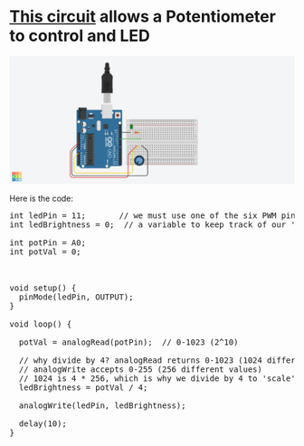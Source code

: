 # [This circuit](https://www.tinkercad.com/things/kDyemUm2tMY-copy-of-mti-wk-1-homework-activity-potentiometer-led-brightness/editel?sharecode=vJ5iTFlidiakGMozK8gAvFgvLlHGYkCWnw3Ac37gmdo) allows a Potentiometer to control and LED
<img src="MTI_Potentiometer_LEDbrightness.png" />

Here is the code:
<pre>int ledPin = 11;		// we must use one of the six PWM pins for this (3,5,6,9,10,11)
int ledBrightness = 0;	// a variable to keep track of our 'brightness' cycling over and over

int potPin = A0;
int potVal = 0;



void setup() {
  pinMode(ledPin, OUTPUT);
}

void loop() {

  potVal = analogRead(potPin);  // 0-1023 (2^10)
  
  // why divide by 4? analogRead returns 0-1023 (1024 different values)
  // analogWrite accepts 0-255 (256 different values)
  // 1024 is 4 * 256, which is why we divide by 4 to 'scale' the sensed value range to the output
  ledBrightness = potVal / 4;		
    
  analogWrite(ledPin, ledBrightness);
  
  delay(10);
}
</pre>


  
